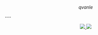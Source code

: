 <p align="center"><i>qvanle</i></p>
---
<p align="center">
  <a href="https://github.com/qvanle" target="_blank">
    <img
      src="https://img.shields.io/badge/GitHub-100000?style=for-the-badge&logo=github&logoColor=white"
    />
  </a >
  <a href="https://www.facebook.com/qvanleye" target="_blank">
  <img src = "https://img.shields.io/badge/Facebook-1877F2?style=for-the-badge&logo=facebook&logoColor=white" />
  </a>
</p>
